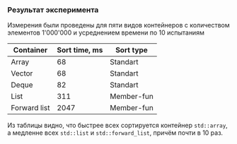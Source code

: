 ### Результат эксперимента
Измерения были проведены для пяти видов контейнеров с количеством элементов 1'000'000 и усреднением времени по 10 испытаниям

| Container    	| Sort time, ms | Sort type 	|
|--------------	|---------------|---------------|
| Array        	| 68			| Standart  	|
| Vector       	| 68			| Standart  	|
| Deque        	| 82			| Standart  	|
| List         	| 311			| Member-fun 	|
| Forward list 	| 2047			| Member-fun 	|

Из таблицы видно, что быстрее всех сортируется контейнер `std::array`, а медленне всех `std::list` и `std::forward_list`, причём почти в 10 раз.